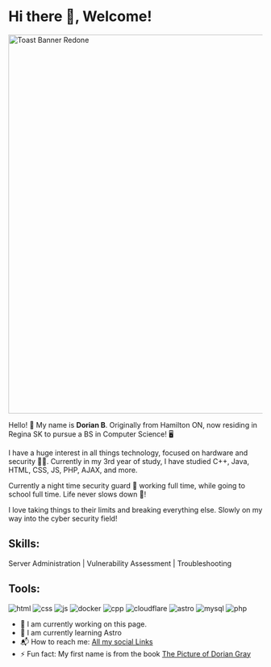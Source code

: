# Hi there 👋, Welcome!

<img width="750" alt="Toast Banner Redone" src="https://github.com/MrToast72/MrToast72/assets/40865974/68fceda0-af09-47f8-9a3b-c210f313ebb6">

Hello! 👋 My name is **Dorian B**. Originally from Hamilton ON, now residing in Regina SK to pursue a BS in Computer Science! 🖥

I have a huge interest in all things technology, focused on hardware and security 👨‍💻. Currently in my 3rd year of study, I have studied C++, Java, HTML, CSS, JS, PHP, AJAX, and more.

Currently a night time security guard 💂 working full time, while going to school full time. Life never slows down 💪!

I love taking things to their limits and breaking everything else. Slowly on my way into the cyber security field!

## Skills:
Server Administration | Vulnerability Assessment | Troubleshooting 
## Tools:
![html](https://github.com/MrToast72/MrToast72/assets/40865974/f0a4161f-c33b-491e-8565-2274fefa5489)
![css](https://github.com/MrToast72/MrToast72/assets/40865974/268cd4fb-852b-465d-9682-43d2ea823acb)
![js](https://github.com/MrToast72/MrToast72/assets/40865974/8ee31f97-3b63-4042-8b1c-0704ccdf0bd0)
![docker](https://github.com/MrToast72/MrToast72/assets/40865974/7450c3da-df8c-4b24-8fe9-11a2a9022a0e)
![cpp](https://github.com/MrToast72/MrToast72/assets/40865974/0fab1ac6-4994-42cf-a80a-4294166becef)
![cloudflare](https://github.com/MrToast72/MrToast72/assets/40865974/355ee63c-0f06-4700-959f-00988957bf3b)
![astro](https://github.com/MrToast72/MrToast72/assets/40865974/2543ebac-f46a-4080-b0ad-c01a1ede5b2a)
![mysql](https://github.com/MrToast72/MrToast72/assets/40865974/3b74e08d-53fc-4030-8f55-deccc10523c6)
![php](https://github.com/MrToast72/MrToast72/assets/40865974/302428fe-bb8f-43a6-a2cc-86839789b533)




- 🚧 I am currently working on this page.
- 🌱 I am currently learning Astro
- 📬 How to reach me: [All my social Links](https://links.mt7.dev)
- ⚡ Fun fact: My first name is from the book [The Picture of Dorian Gray](https://en.wikipedia.org/wiki/The_Picture_of_Dorian_Gray)
